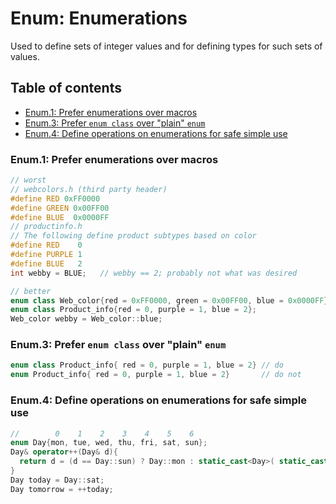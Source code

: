 # Enum: Enumerations
Used to define sets of integer values and for defining types for such sets of values.

## Table of contents
* [Enum.1: Prefer enumerations over macros](#enum1-prefer-enumerations-over-macros)
* [Enum.3: Prefer `enum class` over "plain" `enum`](#enum3-prefer-enum-class-over-plain-enum)
* [Enum.4: Define operations on enumerations for safe simple use](#enum4-define-operations-on-enumerations-for-safe-and-simple-use)

### Enum.1: Prefer enumerations over macros

```cpp
// worst
// webcolors.h (third party header)
#define RED 0xFF0000
#define GREEN 0x00FF00
#define BLUE  0x0000FF
// productinfo.h
// The following define product subtypes based on color
#define RED    0
#define PURPLE 1
#define BLUE   2
int webby = BLUE;   // webby == 2; probably not what was desired

// better
enum class Web_color{red = 0xFF0000, green = 0x00FF00, blue = 0x0000FF};
enum class Product_info{red = 0, purple = 1, blue = 2};
Web_color webby = Web_color::blue;
```

### Enum.3: Prefer `enum class` over "plain" `enum`
```cpp
enum class Product_info{ red = 0, purple = 1, blue = 2} // do
enum Product_info{ red = 0, purple = 1, blue = 2}       // do not
```

### Enum.4: Define operations on enumerations for safe simple use
```cpp
//        0    1    2    3    4    5    6
enum Day{mon, tue, wed, thu, fri, sat, sun};
Day& operator++(Day& d){
  return d = (d == Day::sun) ? Day::mon : static_cast<Day>( static_cast<int>(d)+1 )
}
Day today = Day::sat;
Day tomorrow = ++today;
```
